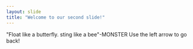 ```yaml
---
layout: slide
title: "Welcome to our second slide!"
---
```

"Float like a butterfly. sting like a bee"-MONSTER
Use the left arrow to go back!
